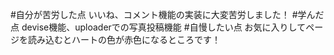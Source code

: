 #自分が苦労した点
いいね、コメント機能の実装に大変苦労しました！
#学んだ点
devise機能、uploaderでの写真投稿機能
#自慢したい点
お気に入りしてページを読み込むとハートの色が赤色になるところです！